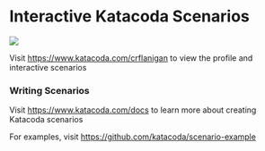 # Interactive Katacoda Scenarios

[![](http://shields.katacoda.com/katacoda/crflanigan/count.svg)](https://www.katacoda.com/crflanigan "Get your profile on Katacoda.com")

Visit https://www.katacoda.com/crflanigan to view the profile and interactive scenarios

### Writing Scenarios
Visit https://www.katacoda.com/docs to learn more about creating Katacoda scenarios

For examples, visit https://github.com/katacoda/scenario-example
